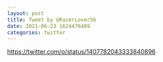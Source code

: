 ```yaml
--- 
layout: post 
title: Tweet by @RazerLover56 
date: 2021-06-23 1624476409 
categories: twitter 
--- 
```

https://twitter.com/o/status/1407782043333840896